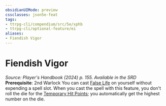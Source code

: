 ```yaml
---
obsidianUIMode: preview
cssclasses: json5e-feat
tags:
- ttrpg-cli/compendium/src/5e/xphb
- ttrpg-cli/optional-feature/ei
aliases:
- Fiendish Vigor
---
```

# Fiendish Vigor
*Source: Player's Handbook (2024) p. 155. Available in the <span title='Systems Reference Document (5.2)'>SRD</span>*  
**Prerequisite**: 2nd Warlock
You can cast [False Life](Інструменти%20ДМ/CLI/spells/false-life-xphb.md) on yourself without expending a spell slot. When you cast the spell with this feature, you don't roll the die for the [Temporary Hit Points](Інструменти%20ДМ/CLI/rules/variant-rules/temporary-hit-points-xphb.md); you automatically get the highest number on the die.